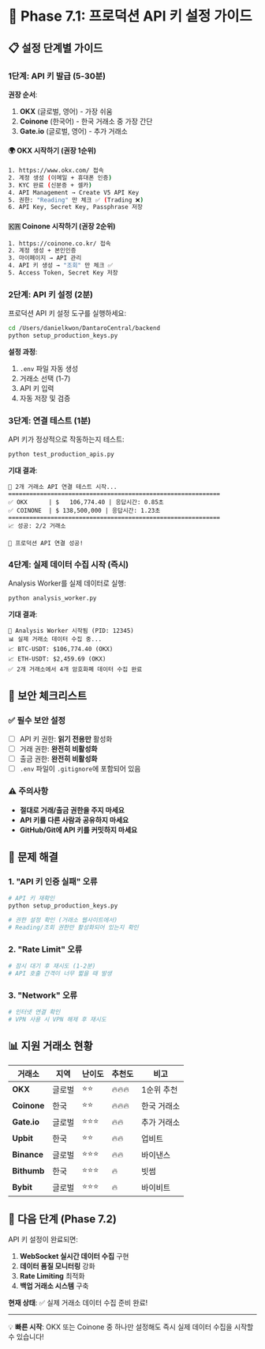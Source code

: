 # 🚀 Phase 7.1: 프로덕션 API 키 설정 가이드

## 📋 설정 단계별 가이드

### 1단계: API 키 발급 (5-30분)

**권장 순서**:
1. **OKX** (글로벌, 영어) - 가장 쉬움
2. **Coinone** (한국어) - 한국 거래소 중 가장 간단
3. **Gate.io** (글로벌, 영어) - 추가 거래소

#### 🌍 OKX 시작하기 (권장 1순위)
```bash
1. https://www.okx.com/ 접속
2. 계정 생성 (이메일 + 휴대폰 인증)
3. KYC 완료 (신분증 + 셀카)
4. API Management → Create V5 API Key
5. 권한: "Reading" 만 체크 ✅ (Trading ❌)
6. API Key, Secret Key, Passphrase 저장
```

#### 🇰🇷 Coinone 시작하기 (권장 2순위)
```bash
1. https://coinone.co.kr/ 접속  
2. 계정 생성 + 본인인증
3. 마이페이지 → API 관리
4. API 키 생성 → "조회" 만 체크 ✅
5. Access Token, Secret Key 저장
```

### 2단계: API 키 설정 (2분)

프로덕션 API 키 설정 도구를 실행하세요:

```bash
cd /Users/danielkwon/DantaroCentral/backend
python setup_production_keys.py
```

**설정 과정**:
1. `.env` 파일 자동 생성
2. 거래소 선택 (1-7)
3. API 키 입력
4. 자동 저장 및 검증

### 3단계: 연결 테스트 (1분)

API 키가 정상적으로 작동하는지 테스트:

```bash
python test_production_apis.py
```

**기대 결과**:
```
🧪 2개 거래소 API 연결 테스트 시작...
============================================================
✅ OKX      | $   106,774.40 | 응답시간: 0.85초
✅ COINONE  | $ 138,500,000 | 응답시간: 1.23초
============================================================
📈 성공: 2/2 거래소

🎉 프로덕션 API 연결 성공!
```

### 4단계: 실제 데이터 수집 시작 (즉시)

Analysis Worker를 실제 데이터로 실행:

```bash
python analysis_worker.py
```

**기대 결과**:
```
🔄 Analysis Worker 시작됨 (PID: 12345)
📊 실제 거래소 데이터 수집 중...
📈 BTC-USDT: $106,774.40 (OKX)
📈 ETH-USDT: $2,459.69 (OKX)
✅ 2개 거래소에서 4개 암호화폐 데이터 수집 완료
```

## 🔐 보안 체크리스트

### ✅ 필수 보안 설정
- [ ] API 키 권한: **읽기 전용만** 활성화
- [ ] 거래 권한: **완전히 비활성화**
- [ ] 출금 권한: **완전히 비활성화**
- [ ] `.env` 파일이 `.gitignore`에 포함되어 있음

### ⚠️ 주의사항
- **절대로 거래/출금 권한을 주지 마세요**
- **API 키를 다른 사람과 공유하지 마세요**
- **GitHub/Git에 API 키를 커밋하지 마세요**

## 🚨 문제 해결

### 1. "API 키 인증 실패" 오류
```bash
# API 키 재확인
python setup_production_keys.py

# 권한 설정 확인 (거래소 웹사이트에서)
# Reading/조회 권한만 활성화되어 있는지 확인
```

### 2. "Rate Limit" 오류
```bash
# 잠시 대기 후 재시도 (1-2분)
# API 호출 간격이 너무 짧을 때 발생
```

### 3. "Network" 오류
```bash
# 인터넷 연결 확인
# VPN 사용 시 VPN 해제 후 재시도
```

## 📊 지원 거래소 현황

| 거래소 | 지역 | 난이도 | 추천도 | 비고 |
|--------|------|--------|--------|------|
| **OKX** | 글로벌 | ⭐⭐ | 🔥🔥🔥 | 1순위 추천 |
| **Coinone** | 한국 | ⭐⭐ | 🔥🔥🔥 | 한국 거래소 |
| **Gate.io** | 글로벌 | ⭐⭐⭐ | 🔥🔥 | 추가 거래소 |
| **Upbit** | 한국 | ⭐⭐ | 🔥🔥 | 업비트 |
| **Binance** | 글로벌 | ⭐⭐⭐ | 🔥🔥 | 바이낸스 |
| **Bithumb** | 한국 | ⭐⭐⭐ | 🔥 | 빗썸 |
| **Bybit** | 글로벌 | ⭐⭐⭐ | 🔥 | 바이비트 |

## 🎯 다음 단계 (Phase 7.2)

API 키 설정이 완료되면:

1. **WebSocket 실시간 데이터 수집** 구현
2. **데이터 품질 모니터링** 강화  
3. **Rate Limiting** 최적화
4. **백업 거래소 시스템** 구축

**현재 상태**: ✅ 실제 거래소 데이터 수집 준비 완료!

---

💡 **빠른 시작**: OKX 또는 Coinone 중 하나만 설정해도 즉시 실제 데이터 수집을 시작할 수 있습니다!
